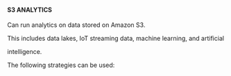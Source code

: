 #### S3 ANALYTICS


Can run analytics on data stored on Amazon S3.


This includes data lakes, IoT streaming data, machine learning, and artificial

intelligence.


The following strategies can be used:

